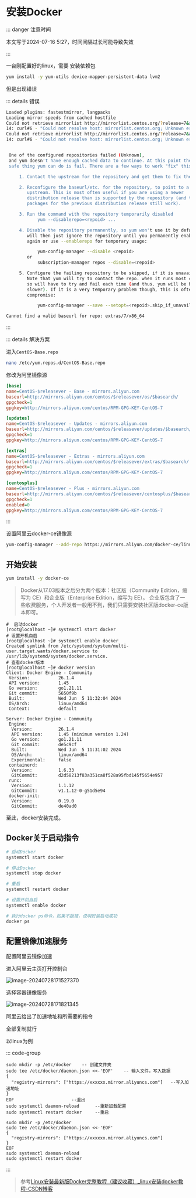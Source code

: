 # 安装Docker

::: danger 注意时间

本文写于2024-07-16 5:27，时间间隔过长可能导致失效

:::

一台刚配置好的linux，需要 安装依赖包

```sh
yum install -y yum-utils device-mapper-persistent-data lvm2
```

但是出现错误

::: details 错误

```bash
Loaded plugins: fastestmirror, langpacks
Loading mirror speeds from cached hostfile
Could not retrieve mirrorlist http://mirrorlist.centos.org/?release=7&arch=x86_64&repo=os&infra=stock error was
14: curl#6 - "Could not resolve host: mirrorlist.centos.org; Unknown error"
Could not retrieve mirrorlist http://mirrorlist.centos.org/?release=7&arch=x86_64&repo=extras&infra=stock error was
14: curl#6 - "Could not resolve host: mirrorlist.centos.org; Unknown error"


 One of the configured repositories failed (Unknown),
 and yum doesn't have enough cached data to continue. At this point the only
 safe thing yum can do is fail. There are a few ways to work "fix" this:

     1. Contact the upstream for the repository and get them to fix the problem.

     2. Reconfigure the baseurl/etc. for the repository, to point to a working
        upstream. This is most often useful if you are using a newer
        distribution release than is supported by the repository (and the
        packages for the previous distribution release still work).

     3. Run the command with the repository temporarily disabled
            yum --disablerepo=<repoid> ...

     4. Disable the repository permanently, so yum won't use it by default. Yum
        will then just ignore the repository until you permanently enable it
        again or use --enablerepo for temporary usage:

            yum-config-manager --disable <repoid>
        or
            subscription-manager repos --disable=<repoid>

     5. Configure the failing repository to be skipped, if it is unavailable.
        Note that yum will try to contact the repo. when it runs most commands,
        so will have to try and fail each time (and thus. yum will be be much
        slower). If it is a very temporary problem though, this is often a nice
        compromise:

            yum-config-manager --save --setopt=<repoid>.skip_if_unavailable=true

Cannot find a valid baseurl for repo: extras/7/x86_64
```

:::

::: details 解决方案

进入`CentOS-Base.repo`

```bash
nano /etc/yum.repos.d/CentOS-Base.repo
```

修改为阿里镜像源

```ini
[base]
name=CentOS-$releasever - Base - mirrors.aliyun.com
baseurl=http://mirrors.aliyun.com/centos/$releasever/os/$basearch/
gpgcheck=1
gpgkey=http://mirrors.aliyun.com/centos/RPM-GPG-KEY-CentOS-7

[updates]
name=CentOS-$releasever - Updates - mirrors.aliyun.com
baseurl=http://mirrors.aliyun.com/centos/$releasever/updates/$basearch/
gpgcheck=1
gpgkey=http://mirrors.aliyun.com/centos/RPM-GPG-KEY-CentOS-7

[extras]
name=CentOS-$releasever - Extras - mirrors.aliyun.com
baseurl=http://mirrors.aliyun.com/centos/$releasever/extras/$basearch/
gpgcheck=1
gpgkey=http://mirrors.aliyun.com/centos/RPM-GPG-KEY-CentOS-7

[centosplus]
name=CentOS-$releasever - Plus - mirrors.aliyun.com
baseurl=http://mirrors.aliyun.com/centos/$releasever/centosplus/$basearch/
gpgcheck=1
enabled=0
gpgkey=http://mirrors.aliyun.com/centos/RPM-GPG-KEY-CentOS-7
```

:::

设置阿里云docker-ce镜像源

```bash
yum-config-manager --add-repo https://mirrors.aliyun.com/docker-ce/linux/centos/docker-ce.repo
```

## 开始安装

```bash
yum install -y docker-ce
```

>Docker从17.03版本之后分为两个版本：社区版（Community Edition，缩写为 CE）和企业版（Enterprise Edition，缩写为 EE）。
>企业版包含了一些收费服务，个人开发者一般用不到，我们只需要安装社区版docker-ce版本即可。







```bash{7,2,4}
#  启动docker
[root@localhost ~]# systemctl start docker
# 设置开机自启
[root@localhost ~]# systemctl enable docker
Created symlink from /etc/systemd/system/multi-user.target.wants/docker.service to /usr/lib/systemd/system/docker.service.
# 查看docker版本
[root@localhost ~]# docker version     
Client: Docker Engine - Community
 Version:           26.1.4
 API version:       1.45
 Go version:        go1.21.11
 Git commit:        5650f9b
 Built:             Wed Jun  5 11:32:04 2024
 OS/Arch:           linux/amd64
 Context:           default

Server: Docker Engine - Community
 Engine:
  Version:          26.1.4
  API version:      1.45 (minimum version 1.24)
  Go version:       go1.21.11
  Git commit:       de5c9cf
  Built:            Wed Jun  5 11:31:02 2024
  OS/Arch:          linux/amd64
  Experimental:     false
 containerd:
  Version:          1.6.33
  GitCommit:        d2d58213f83a351ca8f528a95fbd145f5654e957
 runc:
  Version:          1.1.12
  GitCommit:        v1.1.12-0-g51d5e94
 docker-init:
  Version:          0.19.0
  GitCommit:        de40ad0
```

至此，docker安装完成。

## Docker关于启动指令

```Bash
# 启动Docker
systemctl start docker

# 停止Docker
systemctl stop docker

# 重启
systemctl restart docker

# 设置开机自启
systemctl enable docker

# 执行docker ps命令，如果不报错，说明安装启动成功
docker ps
```

## 配置镜像加速服务

配置阿里云镜像加速

进入阿里云主页打开控制台

![image-20240728171527370](https://yee-1312555989.cos.ap-guangzhou.myqcloud.com//blog202407281715965.webp)

选择容器镜像服务

![image-20240728171821345](https://yee-1312555989.cos.ap-guangzhou.myqcloud.com//blog202407281718861.webp)

阿里云给出了加速地址和所需要的指令

全部复制就行

以linux为例

::: code-group

```bash[解释]
sudo mkdir -p /etc/docker    -- 创建文件夹
sudo tee /etc/docker/daemon.json <<-'EOF'    -- 输入文件，写入数据
{
  "registry-mirrors": ["https://xxxxxx.mirror.aliyuncs.com"]   --写入加速地址
}
EOF                      --退出
sudo systemctl daemon-reload      --重新加载配置
sudo systemctl restart docker	  --重启  
```



```bash[无注释版]
sudo mkdir -p /etc/docker    
sudo tee /etc/docker/daemon.json <<-'EOF'
{
  "registry-mirrors": ["https://xxxxxx.mirror.aliyuncs.com"]
}
EOF
sudo systemctl daemon-reload   
sudo systemctl restart docker
```



:::

> 参考[Linux安装最新版Docker完整教程（建议收藏）_linux安装docker教程-CSDN博客](https://blog.csdn.net/weixin_43755251/article/details/127512751)